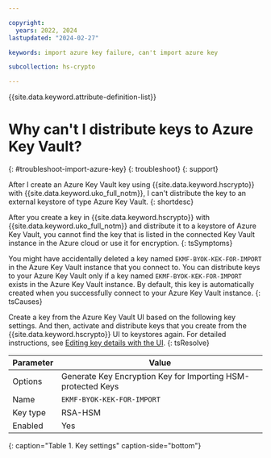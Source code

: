 ```yaml
---

copyright:
  years: 2022, 2024
lastupdated: "2024-02-27"

keywords: import azure key failure, can't import azure key

subcollection: hs-crypto

---
```


{{site.data.keyword.attribute-definition-list}}



# Why can't I distribute keys to Azure Key Vault?
{: #troubleshoot-import-azure-key}
{: troubleshoot}
{: support}

After I create an Azure Key Vault key using {{site.data.keyword.hscrypto}} with {{site.data.keyword.uko_full_notm}}, I can't distribute the key to an external keystore of type Azure Key Vault.
{: shortdesc}

After you create a key in {{site.data.keyword.hscrypto}} with {{site.data.keyword.uko_full_notm}} and distribute it to a keystore of Azure Key Vault, you cannot find the key that is listed in the connected Key Vault instance in the Azure cloud or use it for encryption.
{: tsSymptoms}

You might have accidentally deleted a key named `EKMF-BYOK-KEK-FOR-IMPORT` in the Azure Key Vault instance that you connect to. You can distribute keys to your Azure Key Vault only if a key named `EKMF-BYOK-KEK-FOR-IMPORT` exists in the Azure Key Vault instance. By default, this key is automatically created when you successfully connect to your Azure Key Vault instance. 
{: tsCauses}

Create a key from the Azure Key Vault UI based on the following key settings. And then, activate and distribute keys that you create from the {{site.data.keyword.hscrypto}} UI to keystores again. For detailed instructions, see [Editing key details with the UI](/docs/hs-crypto?topic=hs-crypto-edit-kms-keys).
{: tsResolve}

| Parameter | Value |
| --------- | ----- |
| Options   | Generate Key Encryption Key for Importing HSM-protected Keys |
| Name      | `EKMF-BYOK-KEK-FOR-IMPORT` |
| Key type  | RSA-HSM |
| Enabled   | Yes     |
{: caption="Table 1. Key settings" caption-side="bottom"}
